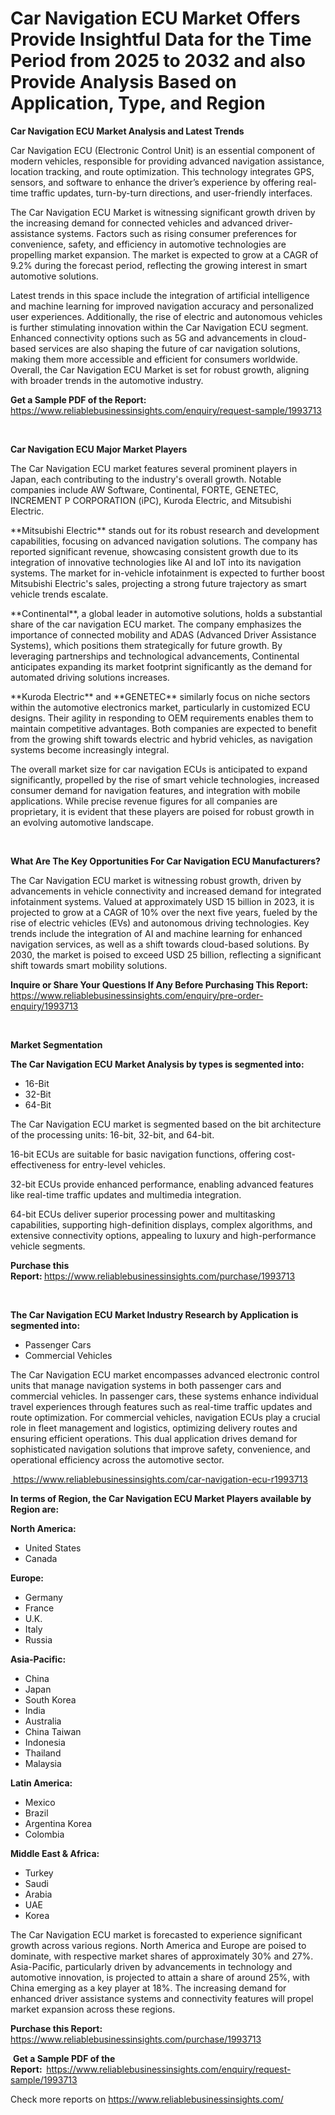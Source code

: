 <p><h1>Car Navigation ECU Market Offers Provide Insightful Data for the Time Period from 2025 to 2032 and also Provide Analysis Based on Application, Type, and Region</h1></p><p><strong>Car Navigation ECU Market Analysis and Latest Trends</strong></p>
<p><p>Car Navigation ECU (Electronic Control Unit) is an essential component of modern vehicles, responsible for providing advanced navigation assistance, location tracking, and route optimization. This technology integrates GPS, sensors, and software to enhance the driver’s experience by offering real-time traffic updates, turn-by-turn directions, and user-friendly interfaces. </p><p>The Car Navigation ECU Market is witnessing significant growth driven by the increasing demand for connected vehicles and advanced driver-assistance systems. Factors such as rising consumer preferences for convenience, safety, and efficiency in automotive technologies are propelling market expansion. The market is expected to grow at a CAGR of 9.2% during the forecast period, reflecting the growing interest in smart automotive solutions.</p><p>Latest trends in this space include the integration of artificial intelligence and machine learning for improved navigation accuracy and personalized user experiences. Additionally, the rise of electric and autonomous vehicles is further stimulating innovation within the Car Navigation ECU segment. Enhanced connectivity options such as 5G and advancements in cloud-based services are also shaping the future of car navigation solutions, making them more accessible and efficient for consumers worldwide. Overall, the Car Navigation ECU Market is set for robust growth, aligning with broader trends in the automotive industry.</p></p>
<p><strong>Get a Sample PDF of the Report:&nbsp;</strong> <a href="https://www.reliablebusinessinsights.com/enquiry/request-sample/1993713?utm_campaign=2321&utm_medium=2&utm_source=Github&utm_content=ia&utm_term=29032025&utm_id=car-navigation-ecu">https://www.reliablebusinessinsights.com/enquiry/request-sample/1993713</a></p>
<p>&nbsp;</p>
<p><strong>Car Navigation ECU Major Market Players</strong></p>
<p><p>The Car Navigation ECU market features several prominent players in Japan, each contributing to the industry's overall growth. Notable companies include AW Software, Continental, FORTE, GENETEC, INCREMENT P CORPORATION (iPC), Kuroda Electric, and Mitsubishi Electric.</p><p>**Mitsubishi Electric** stands out for its robust research and development capabilities, focusing on advanced navigation solutions. The company has reported significant revenue, showcasing consistent growth due to its integration of innovative technologies like AI and IoT into its navigation systems. The market for in-vehicle infotainment is expected to further boost Mitsubishi Electric's sales, projecting a strong future trajectory as smart vehicle trends escalate.</p><p>**Continental**, a global leader in automotive solutions, holds a substantial share of the car navigation ECU market. The company emphasizes the importance of connected mobility and ADAS (Advanced Driver Assistance Systems), which positions them strategically for future growth. By leveraging partnerships and technological advancements, Continental anticipates expanding its market footprint significantly as the demand for automated driving solutions increases.</p><p>**Kuroda Electric** and **GENETEC** similarly focus on niche sectors within the automotive electronics market, particularly in customized ECU designs. Their agility in responding to OEM requirements enables them to maintain competitive advantages. Both companies are expected to benefit from the growing shift towards electric and hybrid vehicles, as navigation systems become increasingly integral.</p><p>The overall market size for car navigation ECUs is anticipated to expand significantly, propelled by the rise of smart vehicle technologies, increased consumer demand for navigation features, and integration with mobile applications. While precise revenue figures for all companies are proprietary, it is evident that these players are poised for robust growth in an evolving automotive landscape.</p></p>
<p>&nbsp;</p>
<p><strong>What Are The Key Opportunities For Car Navigation ECU Manufacturers?</strong></p>
<p><p>The Car Navigation ECU market is witnessing robust growth, driven by advancements in vehicle connectivity and increased demand for integrated infotainment systems. Valued at approximately USD 15 billion in 2023, it is projected to grow at a CAGR of 10% over the next five years, fueled by the rise of electric vehicles (EVs) and autonomous driving technologies. Key trends include the integration of AI and machine learning for enhanced navigation services, as well as a shift towards cloud-based solutions. By 2030, the market is poised to exceed USD 25 billion, reflecting a significant shift towards smart mobility solutions.</p></p>
<p><strong>Inquire or Share Your Questions If Any Before Purchasing This Report:</strong> <a href="https://www.reliablebusinessinsights.com/enquiry/pre-order-enquiry/1993713?utm_campaign=2321&utm_medium=2&utm_source=Github&utm_content=ia&utm_term=29032025&utm_id=car-navigation-ecu">https://www.reliablebusinessinsights.com/enquiry/pre-order-enquiry/1993713</a></p>
<p>&nbsp;</p>
<p><strong>Market Segmentation</strong></p>
<p><strong>The Car Navigation ECU Market Analysis by types is segmented into:</strong></p>
<p><ul><li>16-Bit</li><li>32-Bit</li><li>64-Bit</li></ul></p>
<p><p>The Car Navigation ECU market is segmented based on the bit architecture of the processing units: 16-bit, 32-bit, and 64-bit. </p><p>16-bit ECUs are suitable for basic navigation functions, offering cost-effectiveness for entry-level vehicles. </p><p>32-bit ECUs provide enhanced performance, enabling advanced features like real-time traffic updates and multimedia integration. </p><p>64-bit ECUs deliver superior processing power and multitasking capabilities, supporting high-definition displays, complex algorithms, and extensive connectivity options, appealing to luxury and high-performance vehicle segments.</p></p>
<p><strong>Purchase this Report:&nbsp;</strong><a href="https://www.reliablebusinessinsights.com/purchase/1993713?utm_campaign=2321&utm_medium=2&utm_source=Github&utm_content=ia&utm_term=29032025&utm_id=car-navigation-ecu">https://www.reliablebusinessinsights.com/purchase/1993713</a></p>
<p>&nbsp;</p>
<p><strong>The Car Navigation ECU Market Industry Research by Application is segmented into:</strong></p>
<p><ul><li>Passenger Cars</li><li>Commercial Vehicles</li></ul></p>
<p><p>The Car Navigation ECU market encompasses advanced electronic control units that manage navigation systems in both passenger cars and commercial vehicles. In passenger cars, these systems enhance individual travel experiences through features such as real-time traffic updates and route optimization. For commercial vehicles, navigation ECUs play a crucial role in fleet management and logistics, optimizing delivery routes and ensuring efficient operations. This dual application drives demand for sophisticated navigation solutions that improve safety, convenience, and operational efficiency across the automotive sector.</p></p>
<p><a href="https://www.reliablebusinessinsights.com/car-navigation-ecu-r1993713?utm_campaign=2321&utm_medium=2&utm_source=Github&utm_content=ia&utm_term=29032025&utm_id=car-navigation-ecu">&nbsp;https://www.reliablebusinessinsights.com/car-navigation-ecu-r1993713</a></p>
<p><strong>In terms of Region, the Car Navigation ECU Market Players available by Region are:</strong></p>
<p>
    <p> <strong> North America: </strong>
        <ul>
            <li>United States</li>
            <li>Canada</li>
        </ul>
        </p> 
    <p> <strong> Europe: </strong>
        <ul>
            <li>Germany</li>
            <li>France</li>
            <li>U.K.</li>
            <li>Italy</li>
            <li>Russia</li>
        </ul>
        </p> 
    <p> <strong> Asia-Pacific: </strong>
        <ul>
            <li>China</li>
            <li>Japan</li>
            <li>South Korea</li>
            <li>India</li>
            <li>Australia</li>
            <li>China Taiwan</li>
            <li>Indonesia</li>
            <li>Thailand</li>
            <li>Malaysia</li>
        </ul>
        </p> 
    <p> <strong> Latin America: </strong>
        <ul>
            <li>Mexico</li>
            <li>Brazil</li>
            <li>Argentina Korea</li>
            <li>Colombia</li>
        </ul>
        </p> 
    <p> <strong> Middle East & Africa: </strong>
        <ul>
            <li>Turkey</li>
            <li>Saudi</li>
            <li>Arabia</li>
            <li>UAE</li>
            <li>Korea</li>
        </ul>
    </p>
    </p>
<p><p>The Car Navigation ECU market is forecasted to experience significant growth across various regions. North America and Europe are poised to dominate, with respective market shares of approximately 30% and 27%. Asia-Pacific, particularly driven by advancements in technology and automotive innovation, is projected to attain a share of around 25%, with China emerging as a key player at 18%. The increasing demand for enhanced driver assistance systems and connectivity features will propel market expansion across these regions.</p></p>
<p><strong>Purchase this Report: </strong><a href="https://www.reliablebusinessinsights.com/purchase/1993713?utm_campaign=2321&utm_medium=2&utm_source=Github&utm_content=ia&utm_term=29032025&utm_id=car-navigation-ecu">https://www.reliablebusinessinsights.com/purchase/1993713</a></p>
<p>&nbsp;<strong>Get a Sample PDF of the Report:&nbsp;&nbsp;</strong><a href="https://www.reliablebusinessinsights.com/enquiry/request-sample/1993713?utm_campaign=2321&utm_medium=2&utm_source=Github&utm_content=ia&utm_term=29032025&utm_id=car-navigation-ecu">https://www.reliablebusinessinsights.com/enquiry/request-sample/1993713</a></p>
<p><strong></strong></p>
<p>Check more reports on <a href="https://www.reliablebusinessinsights.com/?utm_campaign=2321&utm_medium=2&utm_source=Github&utm_content=ia&utm_term=29032025&utm_id=car-navigation-ecu">https://www.reliablebusinessinsights.com/</a></p>